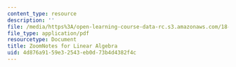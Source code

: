 ```yaml
---
content_type: resource
description: ''
file: /media/https%3A/open-learning-course-data-rc.s3.amazonaws.com/18-06-linear-algebra-spring-2010/4d876a9159e32543eb0d73b4d4382f4c_MIT18_06S10ZoomNotes.pdf
file_type: application/pdf
resourcetype: Document
title: ZoomNotes for Linear Algebra
uid: 4d876a91-59e3-2543-eb0d-73b4d4382f4c
---
```

